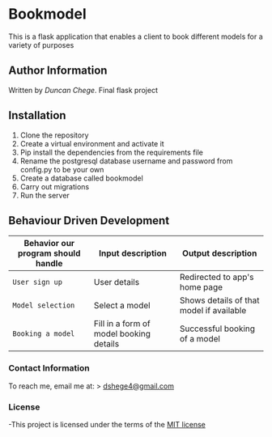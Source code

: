 # Bookmodel

This is a flask application that enables a client to book different models for a variety of purposes

## Author Information
Written by *Duncan Chege*. Final flask project

## Installation

1. Clone the repository
2. Create a virtual environment and activate it
3. Pip install the dependencies from the requirements file
4. Rename the postgresql database username and password from config.py to be your own
5. Create a database called bookmodel
6. Carry out migrations
7. Run the server

## Behaviour Driven Development

| Behavior our program should handle | Input description |  Output description
| --- | --- | --- |
| `User sign up` | User details| Redirected to app's home page
| `Model selection` | Select a model |  Shows details of that model if available
| `Booking a model` | Fill in a form of model booking details  | Successful booking of a model

### Contact Information

To reach me, email me at: > dshege4@gmail.com

### License

-This project is licensed under the terms of the [MIT license](https://github.com/dunyung1/Web-work/blob/master/MIT%20License)

